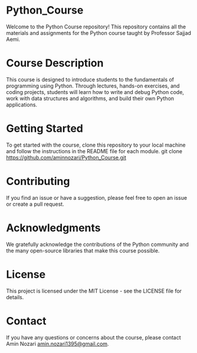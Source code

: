 # Python_Course
Welcome to the Python Course repository! This repository contains all the materials and assignments for the Python course taught by Professor Sajjad Aemi.

# Course Description
This course is designed to introduce students to the fundamentals of programming using Python. Through lectures, hands-on exercises, and coding projects, students will learn how to write and debug Python code, work with data structures and algorithms, and build their own Python applications.

# Getting Started
To get started with the course, clone this repository to your local machine and follow the instructions in the README file for each module.
git clone https://github.com/aminnozari/Python_Course.git

# Contributing
If you find an issue or have a suggestion, please feel free to open an issue or create a pull request.

# Acknowledgments
We gratefully acknowledge the contributions of the Python community and the many open-source libraries that make this course possible.

# License
This project is licensed under the MIT License - see the LICENSE file for details.

# Contact
If you have any questions or concerns about the course, please contact Amin Nozari amin.nozari1395@gmail.com.
